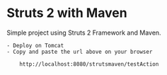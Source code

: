 # Struts 2 with Maven

Simple project using Struts 2 Framework and Maven.

	- Deploy on Tomcat
	- Copy and paste the url above on your browser
	
		http://localhost:8080/strutsmaven/testAction